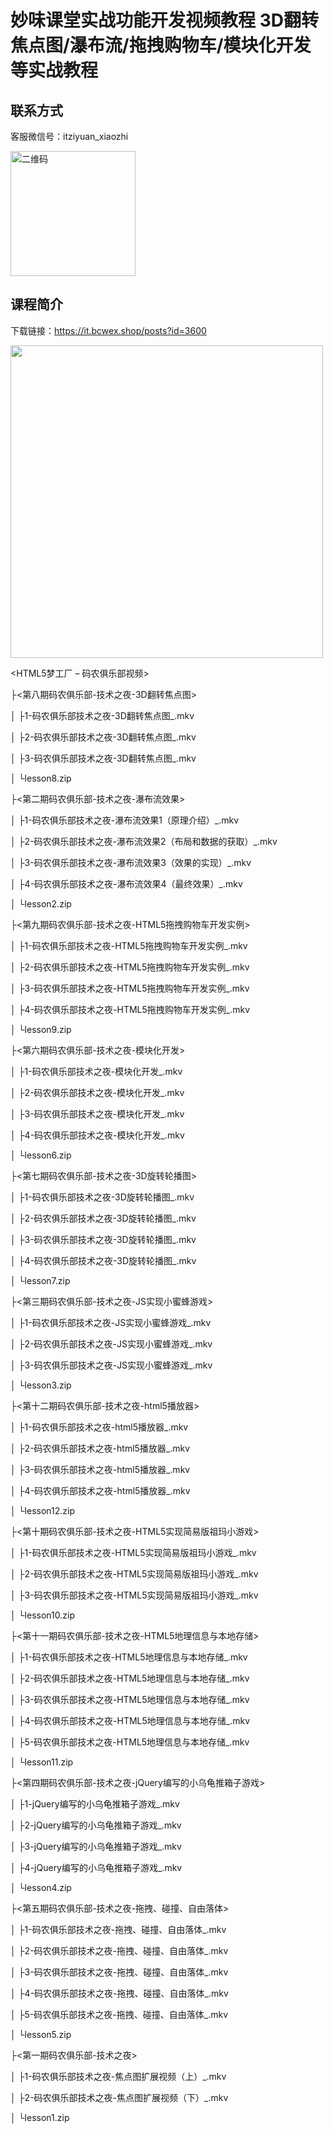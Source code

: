 # 妙味课堂实战功能开发视频教程 3D翻转焦点图/瀑布流/拖拽购物车/模块化开发等实战教程

## 联系方式

客服微信号：itziyuan_xiaozhi

<img src="https://ziyuanyun.oss-cn-guangzhou.aliyuncs.com/common/20240614073449/666b82192834a.jpg" width="200" height="200" alt="二维码">

## 课程简介

下载链接：https://it.bcwex.shop/posts?id=3600

<img src="https://ziyuanyun.oss-cn-guangzhou.aliyuncs.com/yun/20240515185234/664493f20175f.jpg" width="500" alt="">

  

 &lt;HTML5梦工厂 – 码农俱乐部视频&gt;

 ├&lt;第八期码农俱乐部-技术之夜-3D翻转焦点图&gt;

 │ ├1-码农俱乐部技术之夜-3D翻转焦点图_.mkv

 │ ├2-码农俱乐部技术之夜-3D翻转焦点图_.mkv

 │ ├3-码农俱乐部技术之夜-3D翻转焦点图_.mkv

 │ └lesson8.zip

 ├&lt;第二期码农俱乐部-技术之夜-瀑布流效果&gt;

 │ ├1-码农俱乐部技术之夜-瀑布流效果1（原理介绍）_.mkv

 │ ├2-码农俱乐部技术之夜-瀑布流效果2（布局和数据的获取）_.mkv

 │ ├3-码农俱乐部技术之夜-瀑布流效果3（效果的实现）_.mkv

 │ ├4-码农俱乐部技术之夜-瀑布流效果4（最终效果）_.mkv

 │ └lesson2.zip

 ├&lt;第九期码农俱乐部-技术之夜-HTML5拖拽购物车开发实例&gt;

 │ ├1-码农俱乐部技术之夜-HTML5拖拽购物车开发实例_.mkv

 │ ├2-码农俱乐部技术之夜-HTML5拖拽购物车开发实例_.mkv

 │ ├3-码农俱乐部技术之夜-HTML5拖拽购物车开发实例_.mkv

 │ ├4-码农俱乐部技术之夜-HTML5拖拽购物车开发实例_.mkv

 │ └lesson9.zip

 ├&lt;第六期码农俱乐部-技术之夜-模块化开发&gt;

 │ ├1-码农俱乐部技术之夜-模块化开发_.mkv

 │ ├2-码农俱乐部技术之夜-模块化开发_.mkv

 │ ├3-码农俱乐部技术之夜-模块化开发_.mkv

 │ ├4-码农俱乐部技术之夜-模块化开发_.mkv

 │ └lesson6.zip

 ├&lt;第七期码农俱乐部-技术之夜-3D旋转轮播图&gt;

 │ ├1-码农俱乐部技术之夜-3D旋转轮播图_.mkv

 │ ├2-码农俱乐部技术之夜-3D旋转轮播图_.mkv

 │ ├3-码农俱乐部技术之夜-3D旋转轮播图_.mkv

 │ ├4-码农俱乐部技术之夜-3D旋转轮播图_.mkv

 │ └lesson7.zip

 ├&lt;第三期码农俱乐部-技术之夜-JS实现小蜜蜂游戏&gt;

 │ ├1-码农俱乐部技术之夜-JS实现小蜜蜂游戏_.mkv

 │ ├2-码农俱乐部技术之夜-JS实现小蜜蜂游戏_.mkv

 │ ├3-码农俱乐部技术之夜-JS实现小蜜蜂游戏_.mkv

 │ └lesson3.zip

 ├&lt;第十二期码农俱乐部-技术之夜-html5播放器&gt;

 │ ├1-码农俱乐部技术之夜-html5播放器_.mkv

 │ ├2-码农俱乐部技术之夜-html5播放器_.mkv

 │ ├3-码农俱乐部技术之夜-html5播放器_.mkv

 │ ├4-码农俱乐部技术之夜-html5播放器_.mkv

 │ └lesson12.zip

 ├&lt;第十期码农俱乐部-技术之夜-HTML5实现简易版祖玛小游戏&gt;

 │ ├1-码农俱乐部技术之夜-HTML5实现简易版祖玛小游戏_.mkv

 │ ├2-码农俱乐部技术之夜-HTML5实现简易版祖玛小游戏_.mkv

 │ ├3-码农俱乐部技术之夜-HTML5实现简易版祖玛小游戏_.mkv

 │ └lesson10.zip

 ├&lt;第十一期码农俱乐部-技术之夜-HTML5地理信息与本地存储&gt;

 │ ├1-码农俱乐部技术之夜-HTML5地理信息与本地存储_.mkv

 │ ├2-码农俱乐部技术之夜-HTML5地理信息与本地存储_.mkv

 │ ├3-码农俱乐部技术之夜-HTML5地理信息与本地存储_.mkv

 │ ├4-码农俱乐部技术之夜-HTML5地理信息与本地存储_.mkv

 │ ├5-码农俱乐部技术之夜-HTML5地理信息与本地存储_.mkv

 │ └lesson11.zip

 ├&lt;第四期码农俱乐部-技术之夜-jQuery编写的小乌龟推箱子游戏&gt;

 │ ├1-jQuery编写的小乌龟推箱子游戏_.mkv

 │ ├2-jQuery编写的小乌龟推箱子游戏_.mkv

 │ ├3-jQuery编写的小乌龟推箱子游戏_.mkv

 │ ├4-jQuery编写的小乌龟推箱子游戏_.mkv

 │ └lesson4.zip

 ├&lt;第五期码农俱乐部-技术之夜-拖拽、碰撞、自由落体&gt;

 │ ├1-码农俱乐部技术之夜-拖拽、碰撞、自由落体_.mkv

 │ ├2-码农俱乐部技术之夜-拖拽、碰撞、自由落体_.mkv

 │ ├3-码农俱乐部技术之夜-拖拽、碰撞、自由落体_.mkv

 │ ├4-码农俱乐部技术之夜-拖拽、碰撞、自由落体_.mkv

 │ ├5-码农俱乐部技术之夜-拖拽、碰撞、自由落体_.mkv

 │ └lesson5.zip

 ├&lt;第一期码农俱乐部-技术之夜&gt;

 │ ├1-码农俱乐部技术之夜-焦点图扩展视频（上）_.mkv

 │ ├2-码农俱乐部技术之夜-焦点图扩展视频（下）_.mkv

 │ └lesson1.zip

  